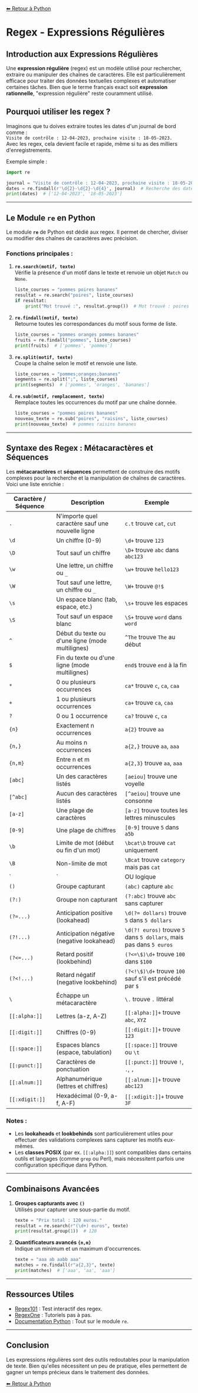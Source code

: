 [⬅ Retour à Python](../README.md)


# **Regex - Expressions Régulières**

## Introduction aux Expressions Régulières

Une **expression régulière** (regex) est un modèle utilisé pour rechercher, extraire ou manipuler des chaînes de caractères. Elle est particulièrement efficace pour traiter des données textuelles complexes et automatiser certaines tâches. Bien que le terme français exact soit **expression rationnelle**, "expression régulière" reste couramment utilisé.

## Pourquoi utiliser les regex ?  
Imaginons que tu doives extraire toutes les dates d'un journal de bord comme :  
`Visite de contrôle : 12-04-2023, prochaine visite : 18-05-2023.`  
Avec les regex, cela devient facile et rapide, même si tu as des milliers d'enregistrements.  

Exemple simple :  

```python
import re

journal = "Visite de contrôle : 12-04-2023, prochaine visite : 18-05-2023."
dates = re.findall(r'\d{2}-\d{2}-\d{4}', journal)  # Recherche des dates au format DD-MM-YYYY
print(dates)  # ['12-04-2023', '18-05-2023']
```

---

## Le Module `re` en Python

Le module **`re`** de Python est dédié aux regex. Il permet de chercher, diviser ou modifier des chaînes de caractères avec précision.

### Fonctions principales :

1. **`re.search(motif, texte)`**  
   Vérifie la présence d'un motif dans le texte et renvoie un objet `Match` ou `None`.

   ```python
   liste_courses = "pommes poires bananes"
   resultat = re.search("poires", liste_courses)
   if resultat:
       print("Mot trouvé :", resultat.group())  # Mot trouvé : poires
   ```

2. **`re.findall(motif, texte)`**  
   Retourne toutes les correspondances du motif sous forme de liste.

   ```python
   liste_courses = "pommes oranges pommes bananes"
   fruits = re.findall("pommes", liste_courses)
   print(fruits)  # ['pommes', 'pommes']
   ```

3. **`re.split(motif, texte)`**  
   Coupe la chaîne selon le motif et renvoie une liste.

   ```python
   liste_courses = "pommes;oranges;bananes"
   segments = re.split(";", liste_courses)
   print(segments)  # ['pommes', 'oranges', 'bananes']
   ```

4. **`re.sub(motif, remplacement, texte)`**  
   Remplace toutes les occurrences du motif par une chaîne donnée.

   ```python
   liste_courses = "pommes poires bananes"
   nouveau_texte = re.sub("poires", "raisins", liste_courses)
   print(nouveau_texte)  # pommes raisins bananes
   ```

---

## Syntaxe des Regex : Métacaractères et Séquences

Les **métacaractères** et **séquences** permettent de construire des motifs complexes pour la recherche et la manipulation de chaînes de caractères. Voici une liste enrichie :

| **Caractère / Séquence** | **Description** | **Exemple** |
|--------------------------|-----------------|-------------|
| `.`                      | N'importe quel caractère sauf une nouvelle ligne | `c.t` trouve `cat`, `cut` |
| `\d`                     | Un chiffre (0-9) | `\d+` trouve `123` |
| `\D`                     | Tout sauf un chiffre | `\D+` trouve `abc` dans `abc123` |
| `\w`                     | Une lettre, un chiffre ou `_` | `\w+` trouve `hello123` |
| `\W`                     | Tout sauf une lettre, un chiffre ou `_` | `\W+` trouve `@!$` |
| `\s`                     | Un espace blanc (tab, espace, etc.) | `\s+` trouve les espaces |
| `\S`                     | Tout sauf un espace blanc | `\S+` trouve `word` dans `word  ` |
| `^`                      | Début du texte ou d'une ligne (mode multilignes) | `^The` trouve `The` au début |
| `$`                      | Fin du texte ou d'une ligne (mode multilignes) | `end$` trouve `end` à la fin |
| `*`                      | 0 ou plusieurs occurrences | `ca*` trouve `c`, `ca`, `caa` |
| `+`                      | 1 ou plusieurs occurrences | `ca+` trouve `ca`, `caa` |
| `?`                      | 0 ou 1 occurrence | `ca?` trouve `c`, `ca` |
| `{n}`                    | Exactement n occurrences | `a{2}` trouve `aa` |
| `{n,}`                   | Au moins n occurrences | `a{2,}` trouve `aa`, `aaa` |
| `{n,m}`                  | Entre n et m occurrences | `a{2,3}` trouve `aa`, `aaa` |
| `[abc]`                  | Un des caractères listés | `[aeiou]` trouve une voyelle |
| `[^abc]`                 | Aucun des caractères listés | `[^aeiou]` trouve une consonne |
| `[a-z]`                  | Une plage de caractères | `[a-z]` trouve toutes les lettres minuscules |
| `[0-9]`                  | Une plage de chiffres | `[0-9]` trouve `5` dans `a5b` |
| `\b`                     | Limite de mot (début ou fin d'un mot) | `\bcat\b` trouve `cat` uniquement |
| `\B`                     | Non-limite de mot | `\Bcat` trouve `category` mais pas `cat` |
| `|`                      | OU logique | `red|blue` trouve `red` ou `blue` |
| `()`                     | Groupe capturant | `(abc)` capture `abc` |
| `(?:)`                   | Groupe non capturant | `(?:abc)` trouve `abc` sans capturer |
| `(?=...)`                | Anticipation positive (lookahead) | `\d(?= dollars)` trouve `5` dans `5 dollars` |
| `(?!...)`                | Anticipation négative (negative lookahead) | `\d(?! euros)` trouve `5` dans `5 dollars`, mais pas dans `5 euros` |
| `(?<=...)`               | Retard positif (lookbehind) | `(?<=\$)\d+` trouve `100` dans `$100` |
| `(?<!...)`               | Retard négatif (negative lookbehind) | `(?<!\$)\d+` trouve `100` sauf s'il est précédé par `$` |
| `\`                      | Échappe un métacaractère | `\.` trouve `.` littéral |
| `[[:alpha:]]`            | Lettres (a-z, A-Z) | `[[:alpha:]]+` trouve `abc`, `XYZ` |
| `[[:digit:]]`            | Chiffres (0-9) | `[[:digit:]]+` trouve `123` |
| `[[:space:]]`            | Espaces blancs (espace, tabulation) | `[[:space:]]` trouve ` ` ou `\t` |
| `[[:punct:]]`            | Caractères de ponctuation | `[[:punct:]]` trouve `!`, `.`, `,` |
| `[[:alnum:]]`            | Alphanumérique (lettres et chiffres) | `[[:alnum:]]+` trouve `abc123` |
| `[[:xdigit:]]`           | Hexadécimal (0-9, a-f, A-F) | `[[:xdigit:]]+` trouve `3F` |

### Notes :
- Les **lookaheads** et **lookbehinds** sont particulièrement utiles pour effectuer des validations complexes sans capturer les motifs eux-mêmes.
- Les **classes POSIX** (par ex. `[[:alpha:]]`) sont compatibles dans certains outils et langages (comme `grep` ou Perl), mais nécessitent parfois une configuration spécifique dans Python.

---

## Combinaisons Avancées

1. **Groupes capturants avec `()`**  
   Utilisés pour capturer une sous-partie du motif.

   ```python
   texte = "Prix total : 120 euros."
   resultat = re.search(r"(\d+) euros", texte)
   print(resultat.group(1))  # 120
   ```

2. **Quantificateurs avancés `{n,m}`**  
   Indique un minimum et un maximum d'occurrences.

   ```python
   texte = "aaa ab aabb aaa"
   matches = re.findall(r"a{2,3}", texte)
   print(matches)  # ['aaa', 'aa', 'aaa']
   ```

---

## Ressources Utiles

- [Regex101](https://regex101.com/) : Test interactif des regex.  
- [RegexOne](https://regexone.com/) : Tutoriels pas à pas.  
- [Documentation Python](https://docs.python.org/3/library/re.html) : Tout sur le module `re`.  

---

## Conclusion

Les expressions régulières sont des outils redoutables pour la manipulation de texte. Bien qu'elles nécessitent un peu de pratique, elles permettent de gagner un temps précieux dans le traitement des données.


[⬅ Retour à Python](../README.md)